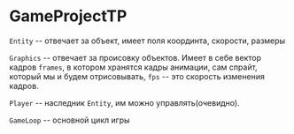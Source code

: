 # GameProjectTP
```Entity``` -- отвечает за объект, имеет поля координта, скорости, размеры

```Graphics``` -- отвечает за происовку объектов. Имеет в себе вектор кадров ```frames```, в котором хранятся кадры 
анимации, сам спрайт, который мы и будем отрисовывать, ```fps``` -- это скорость изменения кадров.

```Player``` -- наследник ```Entity```, им можно управлять(очевидно).

```GameLoop``` -- основной цикл игры
